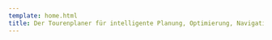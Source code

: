 ```yaml
---
template: home.html
title: Der Tourenplaner für intelligente Planung, Optimierung, Navigation
---
```

